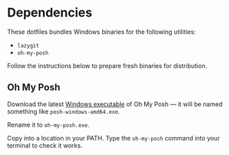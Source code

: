 # Dependencies

These dotfiles bundles Windows binaries for the following utilities:

- `lazygit`
- `oh-my-posh`

Follow the instructions below to prepare fresh binaries for distribution.

## Oh My Posh

Download the latest [Windows executable](https://github.com/JanDeDobbeleer/oh-my-posh/releases) of Oh My Posh — it will be named something like `posh-windows-amd64.exe`.

Rename it to `oh-my-posh.exe`.

Copy into a location in your PATH. Type the `oh-my-posh` command into your terminal to check it works.
